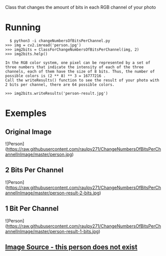 Class that changes the amount of bits in each RGB channel of your photo

# Running

```
  $ python3 -i changeNumbersOfBitsPerChannel.py
>>> img = cv2.imread('person.jpg')
>>> img2bits = ClassForChangeNumbersOfBitsPerChannel(img, 2)
>>> img2bits.help()

In the RGB color system, one pixel can be represented by a set of three numbers that indicate the intensity of each of the three channels, each of them have the size of 8 bits. Thus, the number of possible colors is (2 ** 8) ** 3 = 16777216 .
Call the writeResults() function to see the result of your photo with 2 bits per channel, there are 64 possible colors.

>>> img2bits.writeResults('person-result.jpg')
```

# Exemples

## Original Image

![Person]
(https://raw.githubusercontent.com/raulpy271/ChangeNumbersOfBitsPerChannelInImage/master/person.jpg)

## 2 Bits Per Channel

![Person]
(https://raw.githubusercontent.com/raulpy271/ChangeNumbersOfBitsPerChannelInImage/master/person-result-2-bits.jpg)

## 1 Bit Per Channel

![Person]
(https://raw.githubusercontent.com/raulpy271/ChangeNumbersOfBitsPerChannelInImage/master/person-result-1-bits.jpg)

## [Image Source - this person does not exist](https://thispersondoesnotexist.com/)
